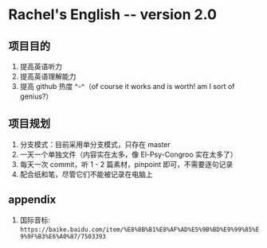 # Rachel's English -- version 2.0

## 项目目的
1. 提高英语听力
2. 提高英语理解能力
3. 提高 github 热度 ^-^（of course it works and is worth! am I sort of genius?）

## 项目规划
1. 分支模式：目前采用单分支模式，只存在 master
2. 一天一个单独文件（内容实在太多，像 El-Psy-Congroo 实在太多了）
3. 每天一次 commit，听 1 - 2 篇素材，pinpoint 即可，不需要逐句记录
4. 配合纸和笔，尽管它们不能被记录在电脑上

## appendix
1. 国际音标: `https://baike.baidu.com/item/%E8%8B%B1%E8%AF%AD%E5%9B%BD%E9%99%85%E9%9F%B3%E6%A0%87/7503393`
